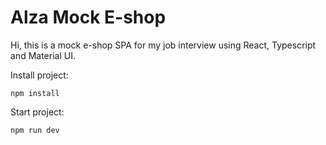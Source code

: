 # Alza Mock E-shop
Hi, this is a mock e-shop SPA for my job interview using React, Typescript and Material UI.

Install project:
```
npm install
```

Start project:
```
npm run dev
```
